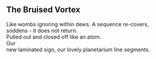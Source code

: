 The Bruised Vortex
------------------
Like wombs ignoring within dews. A sequence re-covers,  
soddens - it does not return.  
Pulled out and closed off like an atom.  
Our  
new laminated sign, our lovely planetarium line segments.  

